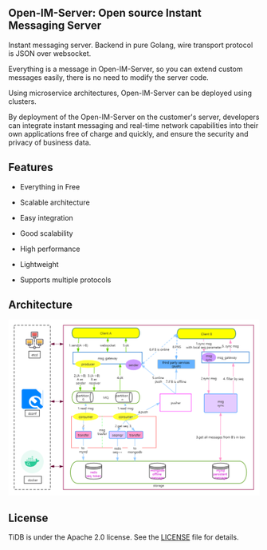 ## Open-IM-Server: Open source  Instant Messaging Server

Instant messaging server. Backend in pure Golang, wire transport protocol  is JSON over websocket.

Everything is a message  in Open-IM-Server, so you can extend custom messages easily, there is no need to modify the server code.

Using microservice architectures, Open-IM-Server can be deployed using clusters.

By deployment of the Open-IM-Server  on the customer's server, developers  can integrate instant messaging and real-time network capabilities into their own applications free of charge and quickly, and ensure the security and privacy of business data.

## Features

* Everything in Free

* Scalable architecture

* Easy integration 

* Good scalability

* High performance

* Lightweight

* Supports multiple protocols

## Architecture

![avatar](https://github.com/Open-IM-IM/opim_admin/blob/main/docs/Architecture.jpg)

## License
TiDB is under the Apache 2.0 license. See the [LICENSE](https://github.com/Open-IM-IM/opim_admin/blob/main/LICENSE) file for details.
